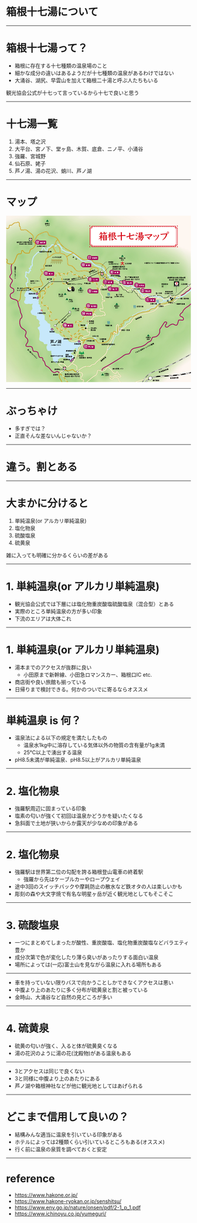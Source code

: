 <!-- classes: title -->

# 箱根十七湯について

---
# 箱根十七湯って？
- 箱根に存在する十七種類の温泉場のこと
- 細かな成分の違いはあるようだが十七種類の温泉があるわけではない
- 大涌谷、湖尻、早雲山を加えて箱根二十湯と呼ぶ人たちもいる

観光協会公式が十七って言っているから十七で良いと思う

---
# 十七湯一覧
1. 湯本、塔之沢
2. 大平台、宮ノ下、堂ヶ島、木賀、底倉、ニノ平、小涌谷
3. 強羅、宮城野
3. 仙石原、姥子
4. 芦ノ湯、湯の花沢、蛸川、芦ノ湖

---
# マップ
![](../img/hakone_map.jpeg)

---
# ぶっちゃけ
- 多すぎでは？
- 正直そんな差ないんじゃないか？

---
# 違う。割とある

---
# 大まかに分けると
1. 単純温泉(or アルカリ単純温泉)
2. 塩化物泉
3. 硫酸塩泉
4. 硫黄泉

雑に入っても明確に分かるくらいの差がある

---
# 1. 単純温泉(or アルカリ単純温泉)
- 観光協会公式では下層には塩化物重炭酸塩硫酸塩泉（混合型）とある
- 実際のところ単純温泉の方が多い印象
- 下流のエリアは大体これ

---
# 1. 単純温泉(or アルカリ単純温泉)
- 湯本までのアクセスが抜群に良い
  - 小田原まで新幹線、小田急ロマンスカー、箱根口IC etc.
- 商店街や良い旅館も揃っている
- 日帰りまで検討できる。何かのついでに寄るならオススメ

---
# 単純温泉 is 何？
- 温泉法による以下の規定を満たしたもの
  - 温泉水1kg中に溶存している気体以外の物質の含有量が1g未満
  - 25℃以上で湧出する温泉
- pH8.5未満が単純温泉、pH8.5以上がアルカリ単純温泉

---
# 2. 塩化物泉
- 強羅駅周辺に固まっている印象
- 塩素の匂いが強くて初回は温泉かどうかを疑いたくなる
- 急斜面で土地が狭いからか露天が少なめの印象がある

---
# 2. 塩化物泉
- 強羅駅は世界第二位の勾配を誇る箱根登山電車の終着駅
  - 強羅から先はケーブルカーやロープウェイ
- 途中3回のスイッチバックや摩耗防止の散水など鉄オタの人は楽しいかも
- 彫刻の森や大文字焼で有名な明星ヶ岳が近く観光地としてもそこそこ

---
# 3. 硫酸塩泉
- 一つにまとめてしまったが酸性、重炭酸塩、塩化物重炭酸塩などバラエティ豊か
- 成分次第で色が変化したり薄ら臭いがあったりする面白い温泉
- 場所によっては(一応)富士山を見ながら温泉に入れる場所もある

---
- 車を持っていない限りバスで向かうことしかできなくアクセスは悪い
- 中腹より上のあたりに多く分布が硫黄泉と割と被っている
- 金時山、大涌谷など自然の見どころが多い

---
# 4. 硫黄泉
- 硫黄の匂いが強く、入ると体が硫黄臭くなる
- 湯の花沢のように湯の花(沈殿物)がある温泉もある

---
- 3とアクセスは同じで良くない
- 3と同様に中腹より上のあたりにある
- 芦ノ湖や箱根神社などが他に観光地としてはあげられる

---
# どこまで信用して良いの？
- 結構みんな適当に温泉を引いている印象がある
- ホテルによっては2種類くらい引いているところもある(オススメ)
- 行く前に温泉の泉質を調べておくと安定

---
# reference
- https://www.hakone.or.jp/
- https://www.hakone-ryokan.or.jp/senshitsu/
- https://www.env.go.jp/nature/onsen/pdf/2-1_p_1.pdf
- https://www.ichinoyu.co.jp/yumeguri/